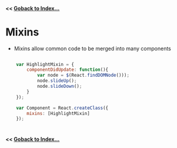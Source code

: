 #### **<<** [Goback to Index...](../README.md)
# Mixins
- Mixins allow common code to be merged into many components

```js

    var HighlightMixin = {
        componentDidUpdate: function(){
            var node = $(React.findDOMNode()));
            node.slideUp();
            node.slideDown();
        }
    });

    var Component = React.createClass({
        mixins: [HighlightMixin]
    });

```
#
#### **<<** [Goback to Index...](../README.md)
